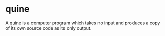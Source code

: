 # quine
A quine is a computer program which takes no input and produces a copy of its own source code as its only output.
